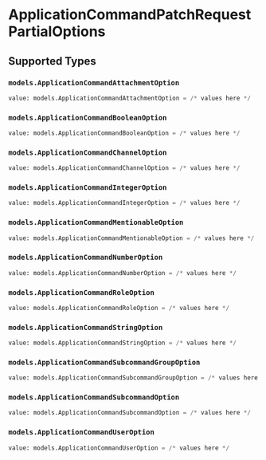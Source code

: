 # ApplicationCommandPatchRequestPartialOptions


## Supported Types

### `models.ApplicationCommandAttachmentOption`

```python
value: models.ApplicationCommandAttachmentOption = /* values here */
```

### `models.ApplicationCommandBooleanOption`

```python
value: models.ApplicationCommandBooleanOption = /* values here */
```

### `models.ApplicationCommandChannelOption`

```python
value: models.ApplicationCommandChannelOption = /* values here */
```

### `models.ApplicationCommandIntegerOption`

```python
value: models.ApplicationCommandIntegerOption = /* values here */
```

### `models.ApplicationCommandMentionableOption`

```python
value: models.ApplicationCommandMentionableOption = /* values here */
```

### `models.ApplicationCommandNumberOption`

```python
value: models.ApplicationCommandNumberOption = /* values here */
```

### `models.ApplicationCommandRoleOption`

```python
value: models.ApplicationCommandRoleOption = /* values here */
```

### `models.ApplicationCommandStringOption`

```python
value: models.ApplicationCommandStringOption = /* values here */
```

### `models.ApplicationCommandSubcommandGroupOption`

```python
value: models.ApplicationCommandSubcommandGroupOption = /* values here */
```

### `models.ApplicationCommandSubcommandOption`

```python
value: models.ApplicationCommandSubcommandOption = /* values here */
```

### `models.ApplicationCommandUserOption`

```python
value: models.ApplicationCommandUserOption = /* values here */
```

